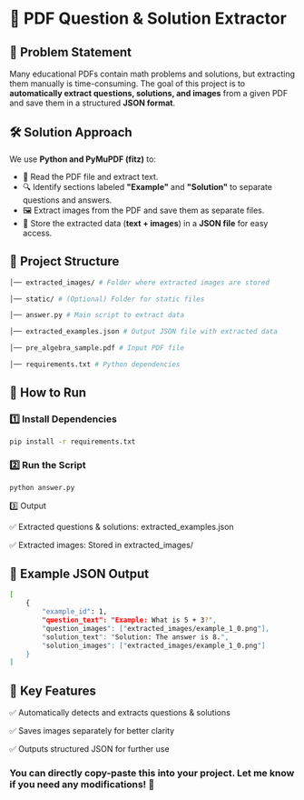 # 📄 PDF Question & Solution Extractor

## 🚀 Problem Statement
Many educational PDFs contain math problems and solutions, but extracting them manually is time-consuming. The goal of this project is to **automatically extract questions, solutions, and images** from a given PDF and save them in a structured **JSON format**.

## 🛠️ Solution Approach
We use **Python and PyMuPDF (fitz)** to:
- 📖 Read the PDF file and extract text.
- 🔍 Identify sections labeled **"Example"** and **"Solution"** to separate questions and answers.
- 🖼️ Extract images from the PDF and save them as separate files.
- 📂 Store the extracted data (**text + images**) in a **JSON file** for easy access.

## 📂 Project Structure
```bash
│── extracted_images/ # Folder where extracted images are stored

│── static/ # (Optional) Folder for static files

│── answer.py # Main script to extract data

│── extracted_examples.json # Output JSON file with extracted data

│── pre_algebra_sample.pdf # Input PDF file

│── requirements.txt # Python dependencies

```


## 📌 How to Run

### 1️⃣ Install Dependencies
```bash
pip install -r requirements.txt
```

### 2️⃣ Run the Script
```bash
python answer.py
```
3️⃣ Output

✅ Extracted questions & solutions: extracted_examples.json

✅ Extracted images: Stored in extracted_images/


## 📜 Example JSON Output
```bash
[
    {
        "example_id": 1,
        "question_text": "Example: What is 5 + 3?",
        "question_images": ["extracted_images/example_1_0.png"],
        "solution_text": "Solution: The answer is 8.",
        "solution_images": ["extracted_images/example_1_0.png"]
    }
]
```

## 🎯 Key Features
✅ Automatically detects and extracts questions & solutions

✅ Saves images separately for better clarity

✅ Outputs structured JSON for further use


### You can directly **copy-paste** this into your project. Let me know if you need any modifications! 🚀
